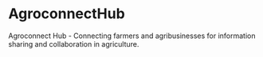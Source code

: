 # AgroconnectHub
Agroconnect Hub - Connecting farmers and agribusinesses for information sharing and collaboration in agriculture.
